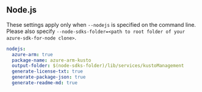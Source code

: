 ## Node.js

These settings apply only when `--nodejs` is specified on the command line.
Please also specify `--node-sdks-folder=<path to root folder of your azure-sdk-for-node clone>`.

``` yaml $(nodejs)
nodejs:
  azure-arm: true
  package-name: azure-arm-kusto
  output-folder: $(node-sdks-folder)/lib/services/kustoManagement
  generate-license-txt: true
  generate-package-json: true
  generate-readme-md: true
```
